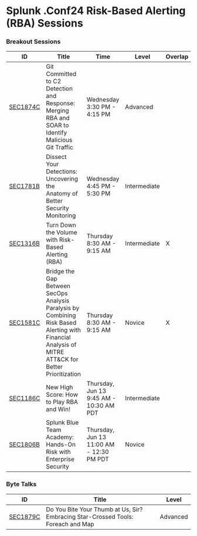 # Splunk .Conf24 Risk-Based Alerting (RBA) Sessions

### Breakout Sessions

| ID | Title | Time | Level | Overlap |
| -- | ----- | ---- | ----- | ------- |
| [SEC1874C](https://conf.splunk.com/sessions/catalog.html?search=SEC1874C) | Git Committed to C2 Detection and Response: Merging RBA and SOAR to Identify Malicious Git Traffic | Wednesday 3:30 PM - 4:15 PM | Advanced |
| [SEC1781B](https://conf.splunk.com/sessions/catalog.html?search=SEC1781B) | Dissect Your Detections: Uncovering the Anatomy of Better Security Monitoring | Wednesday 4:45 PM - 5:30 PM | Intermediate |
| [SEC1316B](https://conf.splunk.com/sessions/catalog.html?search=SEC1316B) | Turn Down the Volume with Risk-Based Alerting (RBA) | Thursday 8:30 AM - 9:15 AM | Intermediate | X |
| [SEC1581C](https://conf.splunk.com/sessions/catalog.html?search=SEC1581C) | Bridge the Gap Between SecOps Analysis Paralysis by Combining Risk Based Alerting with Financial Analysis of MITRE ATT&CK for Better Prioritization | Thursday 8:30 AM - 9:15 AM | Novice | X |
| [SEC1186C](https://conf.splunk.com/sessions/catalog.html?search=SEC1186C) | New High Score: How to Play RBA and Win! | Thursday, Jun 13 9:45 AM - 10:30 AM PDT | Intermediate |
| [SEC1806B](https://conf.splunk.com/sessions/catalog.html?search=SEC1806B) | Splunk Blue Team Academy: Hands-On Risk with Enterprise Security | Thursday, Jun 13 11:00 AM - 12:30 PM PDT | Novice |



### Byte Talks

| ID | Title | Level |
| -- | ----- | ----- |
[SEC1879C](https://conf.splunk.com/sessions/catalog.html?search=SEC1879C) | Do You Bite Your Thumb at Us, Sir? Embracing Star-Crossed Tools: Foreach and Map | Advanced |
 

